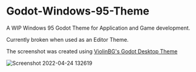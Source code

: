 # Godot-Windows-95-Theme

A WIP Windows 95 Godot Theme for Application and Game development.

Currently broken when used as an Editor Theme.

The screenshot was created using [ViolinBG's Godot Desktop Theme](https://github.com/violinbg/godot-desktop-themes)

![Screenshot 2022-04-24 132619](https://user-images.githubusercontent.com/23221964/164995184-cc1d4573-5267-4ca3-93a8-25f8eb6d6868.png)
